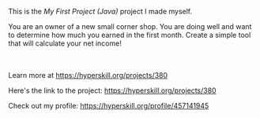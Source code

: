 This is the *My First Project (Java)* project I made myself.


<p>You are an owner of a new small corner shop. You are doing well and want to determine how much you earned in the first month. Create a simple tool that will calculate your net income!</p><br/><br/>Learn more at <a href="https://hyperskill.org/projects/380?utm_source=ide&utm_medium=ide&utm_campaign=ide&utm_content=project-card">https://hyperskill.org/projects/380</a>

Here's the link to the project: https://hyperskill.org/projects/380

Check out my profile: https://hyperskill.org/profile/457141945